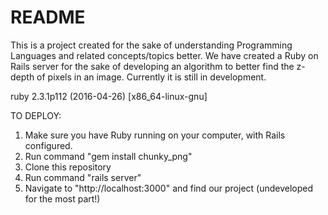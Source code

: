 # README

This is a project created for the sake of understanding
Programming Languages and related concepts/topics better.
We have created a Ruby on Rails server for the sake of
developing an algorithm to better find the z-depth of
pixels in an image. Currently it is still in development.

ruby 2.3.1p112 (2016-04-26) [x86_64-linux-gnu]

TO DEPLOY:

1. Make sure you have Ruby running on your computer, with Rails configured.
2. Run command "gem install chunky_png"
3. Clone this repository
4. Run command "rails server"
5. Navigate to "http://localhost:3000" and find our project (undeveloped for the most part!)
